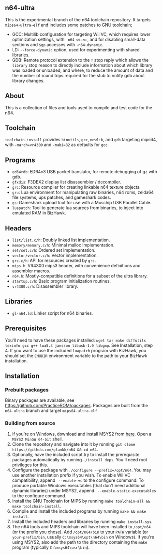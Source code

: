 ## n64-ultra
This is the experimental branch of the n64 toolchain repository. It targets
`mips64-ultra-elf` and includes some patches to GNU toolchain;
-   GCC: Multilib configuration for targeting Wii VC, which requires lower
    optimization settings, with `-n64-wiivc`, and for disabling small-data
    sections and `$gp` accesses with `-n64-dynamic`.
-   LD: `--force-dynamic` option, used for experimenting with shared libraries.
-   GDB: Remote protocol extension to the `T` stop reply which allows the
    `library` stop reason to directly include information about which library
    was loaded or unloaded, and where, to reduce the amount of data and the
    number of round trips required for the stub to notify gdb about library
    changes.

## About
This is a collection of files and tools used to compile and test code for the
n64.

## Toolchain
`toolchain-install` provides `binutils`, `gcc`, `newlib`, and `gdb` targeting
mips64, with `-march=vr4300` and `-mabi=32` as defaults for `gcc`.

## Programs
-   `ed64rdb`: ED64v3 USB packet translator, for remote debugging of gz with
    gdb.
-   `gfxdis`: F3DEX2 display list disassembler / decompiler.
-   `grc`: Resource compiler for creating linkable n64 texture objects.
-   `gru`: Lua environment for manipulating raw binaries, n64 roms, zelda64
    file systems, ups patches, and gameshark codes.
-   `gs`: Gameshark upload tool for use with a Moschip USB Parallel Cable.
-   `luapatch`: Tool to generate lua sources from binaries, to inject into
    emulated RAM in BizHawk.

## Headers
-   `list/list.c/h`: Doubly linked list implementation.
-   `memory/memory.c/h`: Minimal malloc implementation.
-   `set/set.c/h`: Ordered set implementation.
-   `vector/vector.c/h`: Vector implementation.
-   `grc.c/h`: API for resources created by `grc`.
-   `mips.h`: VR4300 mips3 header, with convenience definitions and assembler
    macros.
-   `n64.h`: Mostly-compatible definitions for a subset of the ultra library.
-   `startup.c/h`: Basic program initialization routines.
-   `vr4300.c/h`: Disassembler library.

## Libraries
-   `gl-n64.ld`: Linker script for n64 binaries.

## Prerequisites
You'll need to have these packages installed: `wget tar make diffutils texinfo
gcc g++ lua5.3 jansson libusb-1.0 libgmp`. See Installation, step 4. If you
want to use the included `luapatch` program with BizHawk, you should set the
`EMUDIR` environment variable to the path to your BizHawk installation.

## Installation
### Prebuilt packages
Binary packages are available, see https://github.com/PracticeROM/packages.
Packages are built from the `n64-ultra` branch and target `mips64-ultra-elf`

### Building from source
1.  If you're on Windows, download and install MSYS2 from
    [here](https://msys2.github.io/). Open a `MSYS2 MinGW 64-bit` shell.
2.  Clone the repository and navigate into it by running
    `git clone https://github.com/glankk/n64 && cd n64`.
3.  Optionally, have the included script try to install the prerequisite
    packages automatically by running `./install_deps`. You'll need root
    privileges for this.
4.  Configure the package with `./configure --prefix=/opt/n64`. You may use
    another installation prefix if you wish. To enable Wii VC compatibility,
    append ` --enable-vc` to the configure command. To produce portable Windows
    executables (that don't need additional dynamic libraries) under MSYS2,
    append ` --enable-static-executables` to the configure command.
5.  Install the GNU Toolchain for MIPS by running `make toolchain-all && make
    toolchain-install`.
6.  Compile and install the included programs by running `make && make
    install`.
7.  Install the included headers and libraries by running `make install-sys`.
8.  The n64 tools and MIPS toolchain will have been installed to `/opt/n64` (or
    the prefix you chose). Add `/opt/n64/bin` to your `PATH` variable (or
    `your-prefix/bin`, usually `C:\msys64\opt\n64\bin` on Windows). If you're
    using MSYS2, also add the path to the directory containing the `make`
    program (typically `C:\msys64\usr\bin`).
